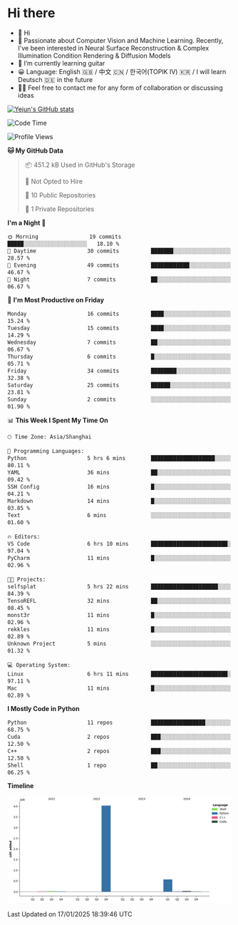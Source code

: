 # Hi there
- 👋 Hi
- 🔭 Passionate about Computer Vision and Machine Learning. Recently, I've been interested in Neural Surface Reconstruction & Complex Illumination Condition Rendering & Diffusion Models
- 🌱 I’m currently learning guitar
- 😀 Language: English 🇬🇧 / 中文 🇨🇳 / 한국어(TOPIK IV) 🇰🇷 / I will learn Deutsch 🇩🇪 in the future
- 🙋‍♂️ Feel free to contact me for any form of collaboration or discussing ideas


<!-- <img height="195px" src="https://github-readme-stats.vercel.app/api?username=yejun688&count_private=true&show_icons=true&hide_rank=true&title_color=0969da&bg_color=ffffff00&text_color=57606a&disable_animations=true"><img height="195px" src="https://github-readme-stats.vercel.app/api/top-langs?username=yejun688&layout=compact&title_color=0969da&bg_color=ffffff00&text_color=57606a"> -->

[![Yejun's GitHub stats](https://github-readme-stats.vercel.app/api?username=yejun688)](https://github.com/yejun688/github-readme-stats)

<!---
yejun688/yejun688 is a ✨ special ✨ repository because its `README.md` (this file) appears on your GitHub profile.
You can click the Preview link to take a look at your changes.
--->

<!--START_SECTION:waka-->
![Code Time](http://img.shields.io/badge/Code%20Time-709%20hrs%2048%20mins-blue)

![Profile Views](http://img.shields.io/badge/Profile%20Views-1-blue)

**🐱 My GitHub Data** 

> 📦 451.2 kB Used in GitHub's Storage 
 > 
> 🚫 Not Opted to Hire
 > 
> 📜 10 Public Repositories 
 > 
> 🔑 1 Private Repositories 
 > 
**I'm a Night 🦉** 

```text
🌞 Morning                19 commits          █████░░░░░░░░░░░░░░░░░░░░   18.10 % 
🌆 Daytime                30 commits          ███████░░░░░░░░░░░░░░░░░░   28.57 % 
🌃 Evening                49 commits          ████████████░░░░░░░░░░░░░   46.67 % 
🌙 Night                  7 commits           ██░░░░░░░░░░░░░░░░░░░░░░░   06.67 % 
```
📅 **I'm Most Productive on Friday** 

```text
Monday                   16 commits          ████░░░░░░░░░░░░░░░░░░░░░   15.24 % 
Tuesday                  15 commits          ████░░░░░░░░░░░░░░░░░░░░░   14.29 % 
Wednesday                7 commits           ██░░░░░░░░░░░░░░░░░░░░░░░   06.67 % 
Thursday                 6 commits           █░░░░░░░░░░░░░░░░░░░░░░░░   05.71 % 
Friday                   34 commits          ████████░░░░░░░░░░░░░░░░░   32.38 % 
Saturday                 25 commits          ██████░░░░░░░░░░░░░░░░░░░   23.81 % 
Sunday                   2 commits           ░░░░░░░░░░░░░░░░░░░░░░░░░   01.90 % 
```


📊 **This Week I Spent My Time On** 

```text
🕑︎ Time Zone: Asia/Shanghai

💬 Programming Languages: 
Python                   5 hrs 6 mins        ████████████████████░░░░░   80.11 % 
YAML                     36 mins             ██░░░░░░░░░░░░░░░░░░░░░░░   09.42 % 
SSH Config               16 mins             █░░░░░░░░░░░░░░░░░░░░░░░░   04.21 % 
Markdown                 14 mins             █░░░░░░░░░░░░░░░░░░░░░░░░   03.85 % 
Text                     6 mins              ░░░░░░░░░░░░░░░░░░░░░░░░░   01.60 % 

🔥 Editors: 
VS Code                  6 hrs 10 mins       ████████████████████████░   97.04 % 
PyCharm                  11 mins             █░░░░░░░░░░░░░░░░░░░░░░░░   02.96 % 

🐱‍💻 Projects: 
selfsplat                5 hrs 22 mins       █████████████████████░░░░   84.39 % 
TensoREFL                32 mins             ██░░░░░░░░░░░░░░░░░░░░░░░   08.45 % 
monst3r                  11 mins             █░░░░░░░░░░░░░░░░░░░░░░░░   02.96 % 
rekkles                  11 mins             █░░░░░░░░░░░░░░░░░░░░░░░░   02.89 % 
Unknown Project          5 mins              ░░░░░░░░░░░░░░░░░░░░░░░░░   01.32 % 

💻 Operating System: 
Linux                    6 hrs 11 mins       ████████████████████████░   97.11 % 
Mac                      11 mins             █░░░░░░░░░░░░░░░░░░░░░░░░   02.89 % 
```

**I Mostly Code in Python** 

```text
Python                   11 repos            █████████████████░░░░░░░░   68.75 % 
Cuda                     2 repos             ███░░░░░░░░░░░░░░░░░░░░░░   12.50 % 
C++                      2 repos             ███░░░░░░░░░░░░░░░░░░░░░░   12.50 % 
Shell                    1 repo              ██░░░░░░░░░░░░░░░░░░░░░░░   06.25 % 
```



**Timeline**

![Lines of Code chart](https://raw.githubusercontent.com/yejun688/yejun688/main/assets/bar_graph.png)


 Last Updated on 17/01/2025 18:39:46 UTC
<!--END_SECTION:waka-->
